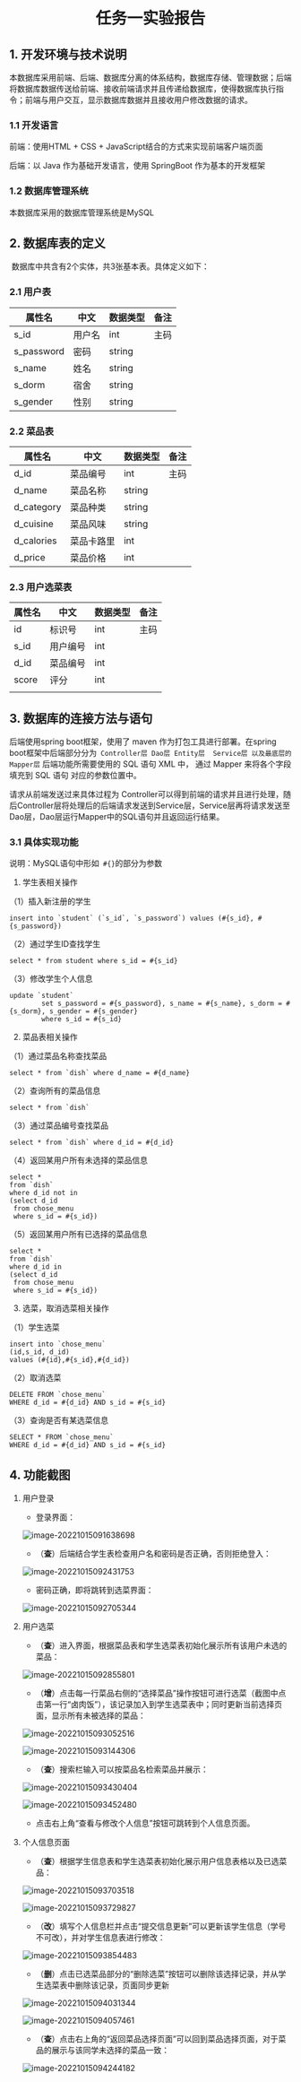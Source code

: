 # <center>任务一实验报告 </center>

## 1. 开发环境与技术说明

本数据库采用前端、后端、数据库分离的体系结构，数据库存储、管理数据；后端将数据库数据传送给前端、接收前端请求并且传递给数据库，使得数据库执行指令；前端与用户交互，显示数据库数据并且接收用户修改数据的请求。

### 1.1 开发语言

前端：使用HTML + CSS + JavaScript结合的方式来实现前端客户端页面 

后端：以 Java 作为基础开发语言，使用 SpringBoot 作为基本的开发框架

### 1.2 数据库管理系统

本数据库采用的数据库管理系统是MySQL



## 2. 数据库表的定义

​	数据库中共含有2个实体，共3张基本表。具体定义如下：

### 2.1 用户表

| 属性名     | 中文   | 数据类型 | 备注 |
| ---------- | ------ | -------- | ---- |
| s_id       | 用户名 | int      | 主码 |
| s_password | 密码   | string   |      |
| s_name     | 姓名   | string   |      |
| s_dorm     | 宿舍   | string   |      |
| s_gender   | 性别   | string   |      |

### 2.2 菜品表

| 属性名     | 中文       | 数据类型 | 备注 |
| ---------- | ---------- | -------- | ---- |
| d_id       | 菜品编号   | int      | 主码 |
| d_name     | 菜品名称   | string   |      |
| d_category | 菜品种类   | string   |      |
| d_cuisine  | 菜品风味   | string   |      |
| d_calories | 菜品卡路里 | int      |      |
| d_price    | 菜品价格   | int      |      |

### 2.3 用户选菜表

| 属性名 | 中文     | 数据类型 | 备注 |
| ------ | -------- | -------- | ---- |
| id     | 标识号   | int      | 主码 |
| s_id   | 用户编号 | int      |      |
| d_id   | 菜品编号 | int      |      |
| score  | 评分     | int      |      |
|        |          |          |      |

## 3. 数据库的连接方法与语句

后端使用spring boot框架，使用了 maven 作为打包工具进行部署。在spring boot框架中后端部分分为` Controller层 Dao层 Entity层  Service层 以及最底层的Mapper层` 后端功能所需要使用的 SQL 语句 XML 中， 通过 Mapper 来将各个字段填充到 SQL 语句 对应的参数位置中。

请求从前端发送过来具体过程为 Controller可以得到前端的请求并且进行处理，随后Controller层将处理后的后端请求发送到Service层，Service层再将请求发送至Dao层，Dao层运行Mapper中的SQL语句并且返回运行结果。

### 3.1 具体实现功能

说明：MySQL语句中形如` #{}`的部分为参数

1. 学生表相关操作

（1）插入新注册的学生

```mysql
insert into `student` (`s_id`, `s_password`) values (#{s_id}, #{s_password})
```

（2）通过学生ID查找学生

```mysql
select * from student where s_id = #{s_id}
```

（3）修改学生个人信息

```mysql
update `student`
        set s_password = #{s_password}, s_name = #{s_name}, s_dorm = #{s_dorm}, s_gender = #{s_gender}
        where s_id = #{s_id}
```

2. 菜品表相关操作

（1）通过菜品名称查找菜品

```mysql
select * from `dish` where d_name = #{d_name}
```

（2）查询所有的菜品信息

```mysql
select * from `dish`
```

（3）通过菜品编号查找菜品

```mysql
select * from `dish` where d_id = #{d_id}
```

（4）返回某用户所有未选择的菜品信息

```mysql
select *
from `dish`
where d_id not in
(select d_id
 from chose_menu
 where s_id = #{s_id})
```

（5）返回某用户所有已选择的菜品信息

```mysql
select *
from `dish`
where d_id in
(select d_id
 from chose_menu
 where s_id = #{s_id})
```

3. 选菜，取消选菜相关操作

（1）学生选菜

```mysql
insert into `chose_menu`
(id,s_id, d_id)
values (#{id},#{s_id},#{d_id})
```

（2）取消选菜

```mysql
DELETE FROM `chose_menu`
WHERE d_id = #{d_id} AND s_id = #{s_id}
```

（3）查询是否有某选菜信息

```mysql
SELECT * FROM `chose_menu`
WHERE d_id = #{d_id} AND s_id = #{s_id}
```





## 4. 功能截图

1. 用户登录

   * 登录界面：
   
   ![image-20221015091638698](pic\image-20221015091638698.png)
   
   - （**查**）后端结合学生表检查用户名和密码是否正确，否则拒绝登入：
   
   ![image-20221015092431753](pic\image-20221015092431753.png)
   
   - 密码正确，即将跳转到选菜界面：
   
   ![image-20221015092705344](pic\image-20221015092705344.png)

2. 用户选菜

   - （**查**）进入界面，根据菜品表和学生选菜表初始化展示所有该用户未选的菜品：

   ![image-20221015092855801](pic\image-20221015092855801.png)

   - （**增**）点击每一行菜品右侧的“选择菜品”操作按钮可进行选菜（截图中点击第一行“卤肉饭”），该记录加入到学生选菜表中；同时更新当前选择页面，显示所有未被选择的菜品：

   ![image-20221015093052516](pic\image-20221015093052516.png)

   ![image-20221015093144306](pic\image-20221015093144306.png)

   - （**查**）搜索栏输入可以按菜品名检索菜品并展示：

   ![image-20221015093430404](pic\image-20221015093430404.png)

   ![image-20221015093452480](pic\image-20221015093452480.png)

   - 点击右上角“查看与修改个人信息”按钮可跳转到个人信息页面。

3. 个人信息页面

   - （**查**）根据学生信息表和学生选菜表初始化展示用户信息表格以及已选菜品：

   ![image-20221015093703518](pic\image-20221015093703518.png)

   ![image-20221015093729827](pic\image-20221015093729827.png)

   * （**改**）填写个人信息栏并点击“提交信息更新”可以更新该学生信息（学号不可改），并对学生信息表进行修改：

   ![image-20221015093854483](pic\image-20221015093854483.png)

   * （**删**）点击已选菜品部分的“删除选菜”按钮可以删除该选择记录，并从学生选菜表中删除该记录，页面同步更新

   ![image-20221015094031344](pic\image-20221015094031344.png)

   ![image-20221015094057461](pic\image-20221015094057461.png)

   * （**查**）点击右上角的“返回菜品选择页面”可以回到菜品选择页面，对于菜品的展示与该同学未选择的菜品一致：

   ![image-20221015094244182](pic\image-20221015094244182.png)